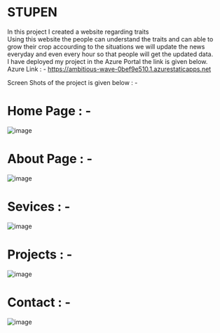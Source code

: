 # STUPEN
In this project I created a website regarding traits\
Using this website the people can understand the traits and can able to grow their crop accourding to the situations we will update the news everyday and even every hour so that people will get the updated data.\
I have deployed my project in the Azure Portal the link is given below.\
Azure Link : - https://ambitious-wave-0bef9e510.1.azurestaticapps.net

Screen Shots of the project is given below : -
# Home Page : -
![image](https://user-images.githubusercontent.com/107253956/174234904-1e7a56b4-04e1-4074-ae2e-e4aac19b6901.png)


# About Page : -
![image](https://user-images.githubusercontent.com/107253956/174234932-fa4ae188-621b-4093-99c2-fb369e91b9be.png)


# Sevices : -
![image](https://user-images.githubusercontent.com/107253956/174234945-aaaf6413-157d-4625-a3fd-b754617d0dd3.png)


# Projects : - 
![image](https://user-images.githubusercontent.com/107253956/174235098-91f82e82-54db-413a-8eac-e9cbafc33286.png)


# Contact : - 
![image](https://user-images.githubusercontent.com/107253956/174235117-3662999c-75cd-432d-aeca-f412bb260b52.png)







